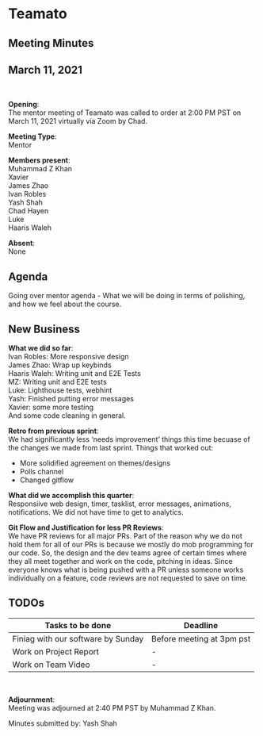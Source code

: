 # Teamato

## Meeting Minutes
## March 11, 2021
<br>

**Opening**:  
The mentor meeting of Teamato was called to order at 2:00 PM PST on March 11, 2021 virtually via Zoom by Chad.

**Meeting Type**:  
Mentor

**Members present**:  
Muhammad Z Khan  
Xavier  
James Zhao  
Ivan Robles  
Yash Shah   
Chad Hayen  
Luke  
Haaris Waleh

**Absent**:  
None

## Agenda
Going over mentor agenda - What we will be doing in terms of polishing, and how we feel about the course.

## New Business
**What we did so far**:  
Ivan Robles: More responsive design  
James Zhao: Wrap up keybinds  
Haaris Waleh: Writing unit and E2E Tests  
MZ: Writing unit and E2E tests  
Luke: Lighthouse tests, webhint  
Yash: Finished putting error messages  
Xavier: some more testing  
And some code cleaning in general.

**Retro from previous sprint**:  
We had significantly less ‘needs improvement’ things this time becuase of the changes we made from last sprint. Things that worked out:
 - More solidified agreement on themes/designs
 - Polls channel
 - Changed gitflow

**What did we accomplish this quarter**:  
Responsiive web design, timer, tasklist, error messages, animations, notifications. We did not have time to get to analytics.

**Git Flow and Justification for less PR Reviews**:  
We have PR reviews for all major PRs. Part of the reason why we do not hold them for all of our PRs is because we mostly do mob programming for our code. So, the design and the dev teams agree of certain times where they all meet together and work on the code, pitching in ideas. Since everyone knows what is being pushed with a PR unless someone works individually on a feature, code reviews are not requested to save on time.


## TODOs
| Tasks to be done | Deadline |
| ---------------- | -------- |
| Finiag with our software by Sunday | Before meeting at 3pm pst |
| Work on Project Report | - |
| Work on Team Video | - |

<br>

**Adjournment**:  
Meeting was adjourned at 2:40 PM PST by Muhammad Z Khan.

Minutes submitted by: Yash Shah